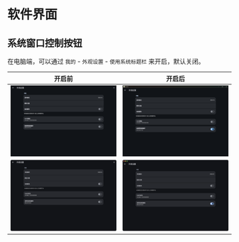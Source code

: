 # 软件界面

## 系统窗口控制按钮

在电脑端，可以通过 `我的` - `外观设置` - `使用系统标题栏` 来开启，默认关闭。

| 开启前                                       | 开启后                                    |
|-------------------------------------------|----------------------------------------|
| ![](assets/screenshots/win-no-button.png) | ![](assets/screenshots/win-button.png) |
| ![](assets/screenshots/mac-no-button.png) | ![](assets/screenshots/mac-button.png) |

